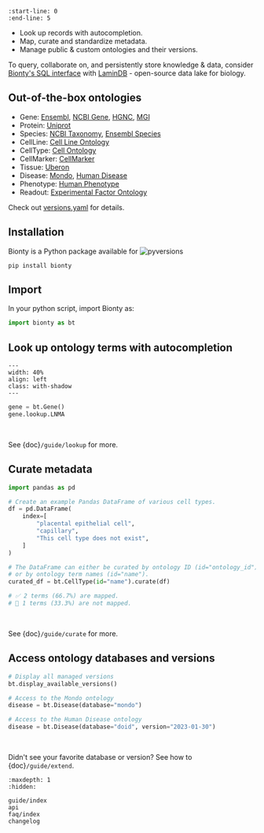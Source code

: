 ```{include} ../README.md
:start-line: 0
:end-line: 5
```

- Look up records with autocompletion.
- Map, curate and standardize metadata.
- Manage public & custom ontologies and their versions.

To query, collaborate on, and persistently store knowledge & data, consider [Bionty's SQL interface](https://lamin.ai/docs/lnschema-bionty/) with [LaminDB](https://lamin.ai/docs/) - open-source data lake for biology.

## Out-of-the-box ontologies

- Gene: [Ensembl](https://ensembl.org/), [NCBI Gene](https://www.ncbi.nlm.nih.gov/gene/), [HGNC](https://www.genenames.org/), [MGI](http://www.informatics.jax.org/)
- Protein: [Uniprot](https://www.uniprot.org/)
- Species: [NCBI Taxonomy](https://www.ncbi.nlm.nih.gov/taxonomy/), [Ensembl Species](https://useast.ensembl.org/info/about/species.html)
- CellLine: [Cell Line Ontology](https://github.com/CLO-ontology/CLO)
- CellType: [Cell Ontology](https://obophenotype.github.io/cell-ontology/)
- CellMarker: [CellMarker](http://xteam.xbio.top/CellMarker)
- Tissue: [Uberon](http://obophenotype.github.io/uberon/)
- Disease: [Mondo](https://mondo.monarchinitiative.org/), [Human Disease](https://disease-ontology.org/)
- Phenotype: [Human Phenotype](https://hpo.jax.org/app/)
- Readout: [Experimental Factor Ontology](https://www.ebi.ac.uk/ols/ontologies/efo)

Check out [versions.yaml](https://github.com/laminlabs/bionty/blob/main/bionty/versions/versions.yaml) for details.

## Installation

Bionty is a Python package available for ![pyversions](https://img.shields.io/pypi/pyversions/bionty)

```shell
pip install bionty
```

## Import

In your python script, import Bionty as:

```python
import bionty as bt
```

## Look up ontology terms with autocompletion

```{figure} /img/gene_lookup.png
---
width: 40%
align: left
class: with-shadow
---
```

```python
gene = bt.Gene()
gene.lookup.LNMA
```

<br>

See {doc}`/guide/lookup` for more.

## Curate metadata

```python
import pandas as pd

# Create an example Pandas DataFrame of various cell types.
df = pd.DataFrame(
    index=[
        "placental epithelial cell",
        "capillary",
        "This cell type does not exist",
    ]
)

# The DataFrame can either be curated by ontology ID (id="ontology_id")
# or by ontology term names (id="name").
curated_df = bt.CellType(id="name").curate(df)

# ✅ 2 terms (66.7%) are mapped.
# 🔶 1 terms (33.3%) are not mapped.
```

<br>

See {doc}`/guide/curate` for more.

## Access ontology databases and versions

```python
# Display all managed versions
bt.display_available_versions()

# Access to the Mondo ontology
disease = bt.Disease(database="mondo")

# Access to the Human Disease ontology
disease = bt.Disease(database="doid", version="2023-01-30")
```

<br>

Didn't see your favorite database or version? See how to {doc}`/guide/extend`.

```{toctree}
:maxdepth: 1
:hidden:

guide/index
api
faq/index
changelog
```
